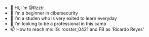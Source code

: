 - 👋 Hi, I’m @Rzztr
- 👀 I’m a beginner in cibersecurity 
- 🌱 I’m a studen who is very exited to learn everyday  
- 💞️ I’m looking to be a professional in this camp 
- 📫 How to reach me: IG: rooster_0421 and FB as 'Ricardo Reyes'

<!---
Rzztr/Rzztr is a ✨ special ✨ repository because its `README.md` (this file) appears on your GitHub profile.
You can click the Preview link to take a look at your changes.
--->
